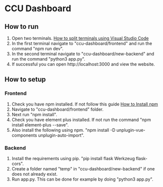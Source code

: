 # CCU Dashboard

## How to run
1. Open two terminals. [How to split terminals using Visual Studio Code](https://code.visualstudio.com/updates/v1_21#_split-terminals)
2. In the first terminal navigate to "ccu-dashboard/frontend" and run the command "npm run dev".
3. In the second terminal navigate to "ccu-dashboard/new-backend" and run the command "python3 app.py".
4. If successful you can open http://localhost:3000 and view the website. 

## How to setup
### Frontend

1. Check you have npm installed. If not follow this guide [How to Install npm](https://docs.npmjs.com/downloading-and-installing-node-js-and-npm)
2. Navigate to "ccu-dashboard/frontend" folder.
3. Next run "npm install".
4. Check you have element plus installed. If not run the command "npm install element-plus --save".
5. Also install the following using npm. "npm install -D unplugin-vue-components unplugin-auto-import".

### Backend

1. Install the requirements using pip. "pip install flask Werkzeug flask-cors".
2. Create a folder named "temp" in "ccu-dashboard/new-backend" if one does not already exist.
3. Run app.py. This can be done for example by doing "python3 app.py". 



